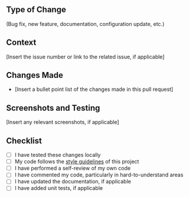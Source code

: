 ## Type of Change

(Bug fix, new feature, documentation, configuration update, etc.)

## Context

[Insert the issue number or link to the related issue, if applicable]

## Changes Made

- [Insert a bullet point list of the changes made in this pull request]

## Screenshots and Testing

[Insert any relevant screenshots, if applicable]

## Checklist

- [ ] I have tested these changes locally
- [ ] My code follows the [style guidelines](https://tcu-classifai.github.io/classifAI-engine/contribution/style_guide/) of this project
- [ ] I have performed a self-review of my own code
- [ ] I have commented my code, particularly in hard-to-understand areas
- [ ] I have updated the documentation, if applicable
- [ ] I have added unit tests, if applicable
